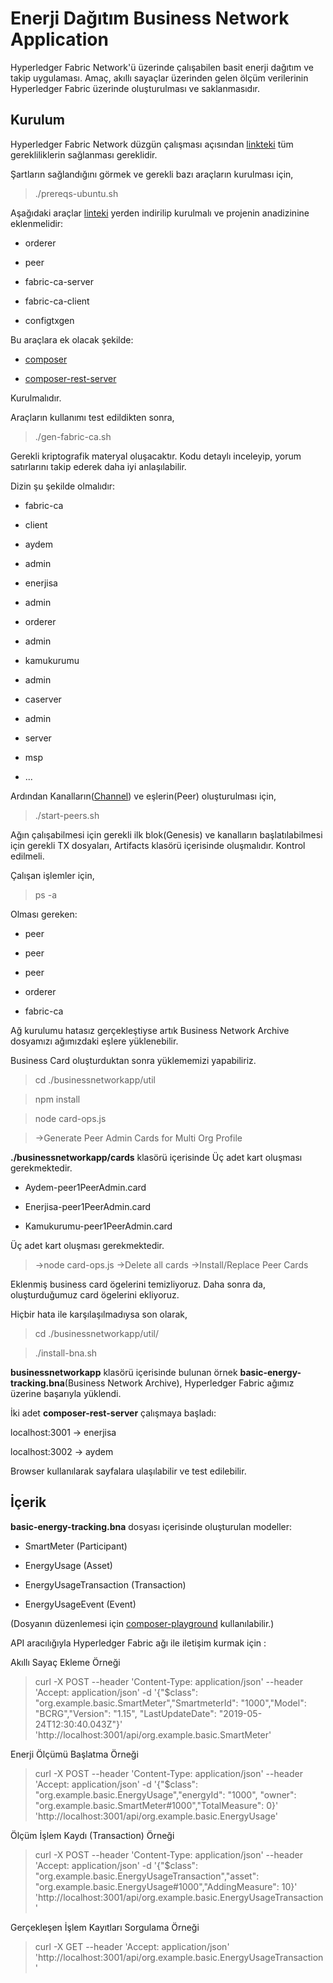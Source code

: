 
# Enerji Dağıtım Business Network Application

Hyperledger Fabric Network'ü üzerinde çalışabilen basit enerji dağıtım ve takip uygulaması. Amaç, akıllı sayaçlar üzerinden gelen ölçüm verilerinin Hyperledger Fabric üzerinde oluşturulması ve saklanmasıdır.

  
  
  

## Kurulum

Hyperledger Fabric Network düzgün çalışması açısından [linkteki](https://hyperledger-fabric.readthedocs.io/en/release-1.4/prereqs.html) tüm gerekliliklerin sağlanması gereklidir.

  

Şartların sağlandığını görmek ve gerekli bazı araçların kurulması için,

  

> ./prereqs-ubuntu.sh

  

Aşağıdaki araçlar [linteki](https://hyperledger-fabric.readthedocs.io/en/latest/install.html) yerden indirilip kurulmalı ve projenin anadizinine eklenmelidir:

- orderer

- peer

- fabric-ca-server

- fabric-ca-client

- configtxgen

  

Bu araçlara ek olacak şekilde:

  

-  [composer](https://hyperledger.github.io/composer/latest/installing/installing-index.html)

-  [composer-rest-server](https://www.npmjs.com/package/composer-rest-server)

Kurulmalıdır.

  

Araçların kullanımı test edildikten sonra,

  

> ./gen-fabric-ca.sh

  

Gerekli kriptografik materyal oluşacaktır. Kodu detaylı inceleyip, yorum satırlarını takip ederek daha iyi anlaşılabilir.

Dizin şu şekilde olmalıdır:

  

- fabric-ca

- client

- aydem

- admin

- enerjisa

- admin

- orderer

- admin

- kamukurumu

- admin

- caserver

- admin

- server

- msp

- ...

  

Ardından Kanalların([Channel](https://hyperledger-fabric.readthedocs.io/en/release-1.4/channels.html)) ve eşlerin(Peer) oluşturulması için,

> ./start-peers.sh

  

Ağın çalışabilmesi için gerekli ilk blok(Genesis) ve kanalların başlatılabilmesi için gerekli TX dosyaları, Artifacts klasörü içerisinde oluşmalıdır. Kontrol edilmeli.

  

Çalışan işlemler için,

> ps -a

  

Olması gereken:

- peer

- peer

- peer

- orderer

- fabric-ca

  

Ağ kurulumu hatasız gerçekleştiyse artık Business Network Archive dosyamızı ağımızdaki eşlere yüklenebilir.

Business Card oluşturduktan sonra yüklememizi yapabiliriz.

  


>cd ./businessnetworkapp/util

>npm install

>node card-ops.js

>->Generate Peer Admin Cards for Multi Org Profile

  

**./businessnetworkapp/cards** klasörü içerisinde Üç adet kart oluşması gerekmektedir.

  

- Aydem-peer1PeerAdmin.card

- Enerjisa-peer1PeerAdmin.card

- Kamukurumu-peer1PeerAdmin.card


 Üç adet kart oluşması gerekmektedir.


>->node card-ops.js
>->Delete all cards
>->Install/Replace Peer Cards

Eklenmiş business card ögelerini temizliyoruz. Daha sonra da, oluşturduğumuz card ögelerini ekliyoruz.

Hiçbir hata ile karşılaşılmadıysa son olarak,

> cd ./businessnetworkapp/util/

> ./install-bna.sh

  

**businessnetworkapp** klasörü içerisinde bulunan örnek **basic-energy-tracking.bna**(Business Network Archive), Hyperledger Fabric ağımız üzerine başarıyla yüklendi.

  

İki adet **composer-rest-server** çalışmaya başladı:

localhost:3001 -> enerjisa

localhost:3002 -> aydem

  

Browser kullanılarak sayfalara ulaşılabilir ve test edilebilir.

  
  

## İçerik

**basic-energy-tracking.bna** dosyası içerisinde oluşturulan modeller:

- SmartMeter (Participant)

- EnergyUsage (Asset)

- EnergyUsageTransaction (Transaction)

- EnergyUsageEvent (Event)

  

(Dosyanın düzenlemesi için [composer-playground](https://composer-playground.mybluemix.net/editor) kullanılabilir.)

  

API aracılığıyla Hyperledger Fabric ağı ile iletişim kurmak için :

  

Akıllı Sayaç Ekleme Örneği

> curl -X POST --header 'Content-Type: application/json' --header 'Accept: application/json' -d '{"$class": "org.example.basic.SmartMeter","SmartmeterId": "1000","Model": "BCRG","Version": "1.15", "LastUpdateDate": "2019-05-24T12:30:40.043Z"}' 'http://localhost:3001/api/org.example.basic.SmartMeter'

  

Enerji Ölçümü Başlatma Örneği

> curl -X POST --header 'Content-Type: application/json' --header 'Accept: application/json' -d '{"$class": "org.example.basic.EnergyUsage","energyId": "1000", "owner": "org.example.basic.SmartMeter#1000","TotalMeasure": 0}' 'http://localhost:3001/api/org.example.basic.EnergyUsage'

  

Ölçüm İşlem Kaydı (Transaction) Örneği

> curl -X POST --header 'Content-Type: application/json' --header 'Accept: application/json' -d '{"$class": "org.example.basic.EnergyUsageTransaction","asset": "org.example.basic.EnergyUsage#1000","AddingMeasure": 10}' 'http://localhost:3001/api/org.example.basic.EnergyUsageTransaction'

  

Gerçekleşen İşlem Kayıtları Sorgulama Örneği

>curl -X GET --header 'Accept: application/json' 'http://localhost:3001/api/org.example.basic.EnergyUsageTransaction'